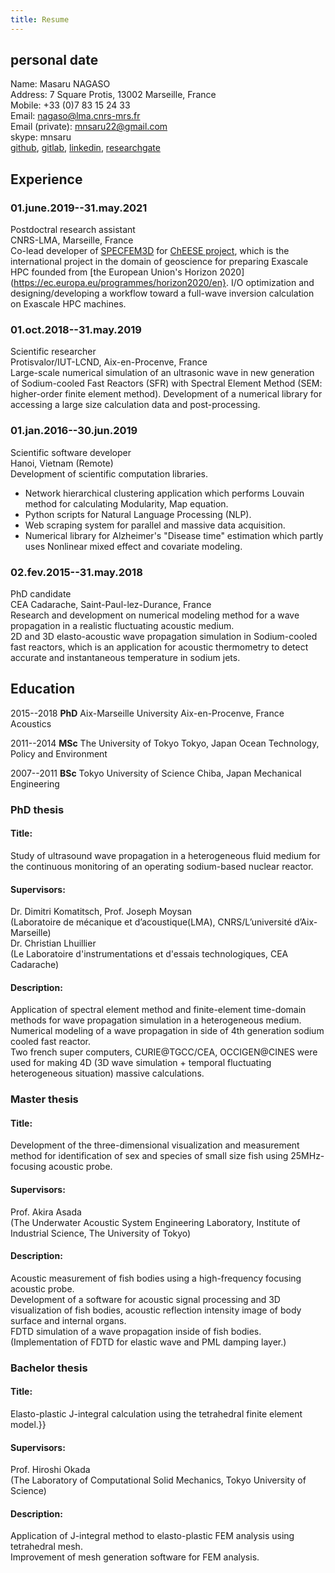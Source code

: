 ```yaml
---
title: Resume
---
```


## personal date
Name: Masaru NAGASO  
Address: 7 Square Protis, 13002 Marseille, France  
Mobile: +33 (0)7 83 15 24 33  
Email: nagaso@lma.cnrs-mrs.fr  
Email (private): mnsaru22@gmail.com  
skype: mnsaru  
[github](https://github.com/mnagaso),
[gitlab](https://gitlab.com/mnagaso),
[linkedin](https://www.linkedin.com/in/nagaso-masaru-6b20705a/),
[researchgate](https://www.researchgate.net/profile/Masaru-Nagaso)
    
   
    
## Experience

### 01.june.2019--31.may.2021
Postdoctral research assistant  
CNRS-LMA, Marseille, France  
Co-lead developer of [SPECFEM3D](https://github.com/geodynamics/specfem3d) for [ChEESE project](https://cheese-coe.eu/), which is the international project in the domain of geoscience for preparing Exascale HPC founded from [the European Union's Horizon 2020](https://ec.europa.eu/programmes/horizon2020/en}.
I/O optimization and designing/developing a workflow toward a full-wave inversion calculation on Exascale HPC machines.


### 01.oct.2018--31.may.2019
Scientific researcher  
Protisvalor/IUT-LCND, Aix-en-Procenve, France  
Large-scale numerical simulation of an ultrasonic wave in new generation of Sodium-cooled Fast Reactors (SFR) with Spectral Element Method (SEM: higher-order finite element method).
Development of a numerical library for accessing a large size calculation data and post-processing.

### 01.jan.2016--30.jun.2019
Scientific software developer  
Hanoi, Vietnam (Remote)  
Development of scientific computation libraries.  
- Network hierarchical clustering application which performs Louvain method for calculating Modularity, Map equation.  
- Python scripts for Natural Language Processing (NLP).  
- Web scraping system for parallel and massive data acquisition.  
- Numerical library for Alzheimer's "Disease time" estimation which partly uses Nonlinear mixed effect and covariate modeling.


### 02.fev.2015--31.may.2018
PhD candidate  
CEA Cadarache, Saint-Paul-lez-Durance, France  
Research and development on numerical modeling method for a wave propagation in a realistic fluctuating acoustic medium.  
2D and 3D elasto-acoustic wave propagation simulation in Sodium-cooled fast reactors, which is an application for acoustic thermometry to detect accurate and instantaneous temperature in sodium jets.  
    

## Education

2015--2018
**PhD**
Aix-Marseille University
Aix-en-Procenve, France
Acoustics

2011--2014
**MSc**
The University of Tokyo
Tokyo, Japan
Ocean Technology, Policy and Environment

2007--2011
**BSc**
Tokyo University of Science
Chiba, Japan
Mechanical Engineering


### PhD thesis
#### Title: 
Study of ultrasound wave propagation in a heterogeneous fluid medium for the continuous monitoring of an operating sodium-based nuclear reactor.
#### Supervisors:
Dr. Dimitri Komatitsch, Prof. Joseph Moysan  
(Laboratoire de mécanique et d’acoustique(LMA), CNRS/L’université d’Aix-Marseille)  
Dr. Christian Lhuillier  
(Le Laboratoire d'instrumentations et d'essais technologiques, CEA Cadarache)
#### Description:
Application of spectral element method and finite-element time-domain methods for wave propagation simulation in a heterogeneous medium.  
Numerical modeling of a wave propagation in side of 4th generation sodium cooled fast reactor.  
Two french super computers, CURIE@TGCC/CEA, OCCIGEN@CINES were used for making 4D (3D wave simulation + temporal fluctuating heterogeneous situation) massive calculations.

### Master thesis
#### Title:
Development of the three-dimensional visualization and measurement method for identification of sex and species of small size fish using 25MHz-focusing acoustic probe.
#### Supervisors:
Prof. Akira Asada  
(The Underwater Acoustic System Engineering Laboratory, Institute of Industrial Science, The University of Tokyo)  
#### Description:
Acoustic measurement of fish bodies using a high-frequency focusing acoustic probe.  
Development of a software for acoustic signal processing and 3D visualization of fish bodies, acoustic reflection intensity image of body surface and internal organs.  
FDTD simulation of a wave propagation inside of fish bodies.  
(Implementation of FDTD for elastic wave and PML damping layer.)

### Bachelor thesis
#### Title:
Elasto-plastic J-integral calculation using the tetrahedral finite element model.}}
#### Supervisors:
Prof. Hiroshi Okada  
(The Laboratory of Computational Solid Mechanics, Tokyo University of Science)
#### Description:
Application of J-integral method to elasto-plastic FEM analysis using tetrahedral mesh.  
Improvement of mesh generation software for FEM analysis.


